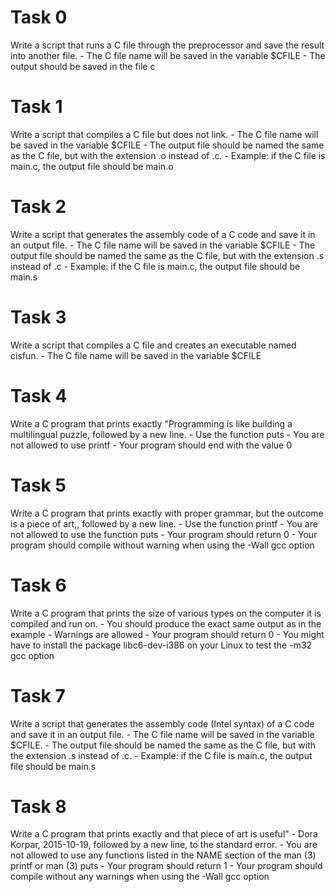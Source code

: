 Task 0
======
Write a script that runs a C file through the preprocessor and save the result into another file.
	- The C file name will be saved in the variable $CFILE
	- The output should be saved in the file c

Task 1
======
Write a script that compiles a C file but does not link.
	- The C file name will be saved in the variable $CFILE
	- The output file should be named the same as the C file, but with the extension .o instead of .c.
		- Example: if the C file is main.c, the output file should be main.o

Task 2
======
Write a script that generates the assembly code of a C code and save it in an output file.
	- The C file name will be saved in the variable $CFILE
	- The output file should be named the same as the C file, but with the extension .s instead of .c
		- Example: if the C file is main.c, the output file should be main.s

Task 3
======
Write a script that compiles a C file and creates an executable named cisfun.
	- The C file name will be saved in the variable $CFILE

Task 4
======
Write a C program that prints exactly "Programming is like building a multilingual puzzle, followed by a new line.
	- Use the function puts
	- You are not allowed to use printf
	- Your program should end with the value 0

Task 5
======
Write a C program that prints exactly with proper grammar, but the outcome is a piece of art,, followed by a new line.
	- Use the function printf
	- You are not allowed to use the function puts
	- Your program should return 0
	- Your program should compile without warning when using the -Wall gcc option

Task 6
======
Write a C program that prints the size of various types on the computer it is compiled and run on.
	- You should produce the exact same output as in the example
	- Warnings are allowed
	- Your program should return 0
	- You might have to install the package libc6-dev-i386 on your Linux to test the -m32 gcc option

Task 7
======
Write a script that generates the assembly code (Intel syntax) of a C code and save it in an output file.
	- The C file name will be saved in the variable $CFILE.
	- The output file should be named the same as the C file, but with the extension .s instead of .c.
		- Example: if the C file is main.c, the output file should be main.s

Task 8
======
Write a C program that prints exactly and that piece of art is useful" - Dora Korpar, 2015-10-19, followed by a new line, to the standard error.
	- You are not allowed to use any functions listed in the NAME section of the man (3) printf or man (3) puts
	- Your program should return 1
	- Your program should compile without any warnings when using the -Wall gcc option
